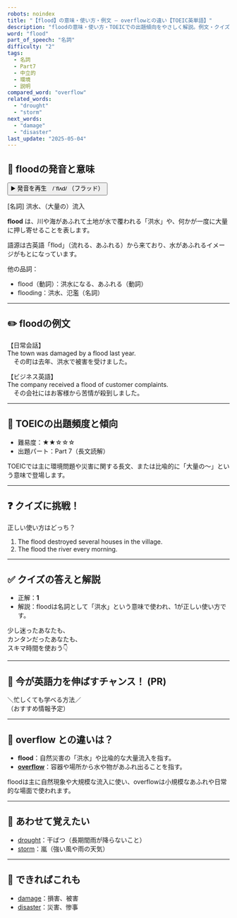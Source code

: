 ```yaml
---
robots: noindex
title: "【flood】の意味・使い方・例文 ― overflowとの違い【TOEIC英単語】"
description: "floodの意味・使い方・TOEICでの出題傾向をやさしく解説。例文・クイズ付きでoverflowとの違いもわかりやすく学べます。"
word: "flood"
part_of_speech: "名詞"
difficulty: "2"
tags:
  - 名詞
  - Part7
  - 中立的
  - 環境
  - 説明
compared_word: "overflow"
related_words:
  - "drought"
  - "storm"
next_words:
  - "damage"
  - "disaster"
last_update: "2025-05-04"
---
```


## 🔰 floodの発音と意味

<button class="play-audio" onclick="playTTS('flood')">
  <span class="play-audio-main">
    ▶️ 発音を再生　/ˈflʌd/
  </span>
  <span class="play-audio-sub">
    （フラッド）
  </span>
</button>

[名詞] 洪水、（大量の）流入

**flood** は、川や海があふれて土地が水で覆われる「洪水」や、何かが一度に大量に押し寄せることを表します。

語源は古英語「flod」（流れる、あふれる）から来ており、水があふれるイメージがもとになっています。

他の品詞：  
- flood（動詞）：洪水になる、あふれる（動詞）
- flooding：洪水、氾濫（名詞）

---

## ✏️ floodの例文

【日常会話】  
The town was damaged by a flood last year.  
　その町は去年、洪水で被害を受けました。

【ビジネス英語】  
The company received a flood of customer complaints.  
　その会社にはお客様から苦情が殺到しました。

---

## 🎯 TOEICの出題頻度と傾向

- 難易度：★★☆☆☆
- 出題パート：Part 7（長文読解）

TOEICでは主に環境問題や災害に関する長文、または比喩的に「大量の～」という意味で登場します。

---

## ❓ クイズに挑戦！

正しい使い方はどっち？

1. The flood destroyed several houses in the village.  
2. The flood the river every morning.

---

## ✅ クイズの答えと解説

- 正解：**1**
- 解説：floodは名詞として「洪水」という意味で使われ、1が正しい使い方です。

少し迷ったあなたも、  
カンタンだったあなたも、  
スキマ時間を使おう👇️

---

## 🚀 今が英語力を伸ばすチャンス！ (PR)

<div class="info-center">
＼忙しくても学べる方法／<br>  
（おすすめ情報予定）
</div>

---

## 🤔  overflow との違いは？

- **flood**：自然災害の「洪水」や比喩的な大量流入を指す。
- **[overflow](/word/overflow/)**：容器や場所から水や物があふれ出ることを指す。

floodは主に自然現象や大規模な流入に使い、overflowは小規模なあふれや日常的な場面で使われます。

---

## 🧩 あわせて覚えたい

- [drought](/word/drought/)：干ばつ（長期間雨が降らないこと）
- [storm](/word/storm/)：嵐（強い風や雨の天気）

---

## 📖 できればこれも

- [damage](/word/damage/)：損害、被害
- [disaster](/word/disaster/)：災害、惨事

<!-- cvid: aid17_bid30 -->
